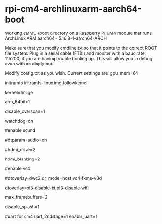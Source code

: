# rpi-cm4-archlinuxarm-aarch64-boot
Working eMMC /boot directory on a Raspberry PI CM4 module that runs ArchLinux ARM aarch64 - 5.16.8-1-aarch64-ARCH

Make sure that you modify cmdline.txt so that it points to the correct ROOT file system.
Plug in a serial cable (FTDI) and monitor with a baud rate: 115200, if you are having trouble booting up. This will allow you to debug even with no disply out.

Modify config.txt as you wish.
Current settings are:
gpu_mem=64

initramfs initramfs-linux.img followkernel

kernel=Image

arm_64bit=1

disable_overscan=1

watchdog=on


#enable sound

#dtparam=audio=on

#hdmi_drive=2

hdmi_blanking=2


#enable vc4

#dtoverlay=dwc2,dr_mode=host,vc4-fkms-v3d

dtoverlay=pi3-disable-bt,pi3-disable-wifi

max_framebuffers=2

disable_splash=1

#uart for cm4
uart_2ndstage=1
enable_uart=1
